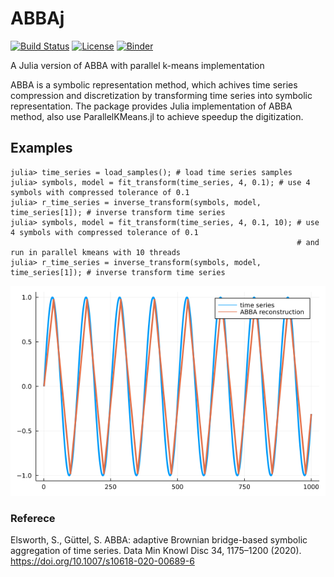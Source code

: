 # ABBAj
[![Build Status](https://app.travis-ci.com/nla-group/ABBAj.jl.svg?branch=master)](https://app.travis-ci.com/github/nla-group/ABBAj.jl)
[![License](https://img.shields.io/badge/License-BSD%203--Clause-blue.svg)](https://opensource.org/licenses/BSD-3-Clause)
[![Binder](https://mybinder.org/badge_logo.svg)](https://mybinder.org/v2/gh/nla-group/jlABBA/HEAD)

A Julia version of ABBA with parallel k-means implementation

ABBA is a symbolic representation method, which achives time series compression and discretization 
by transforming time series into symbolic representation. The package provides Julia implementation of ABBA 
method, also use ParallelKMeans.jl to achieve speedup the digitization. 


## Examples

```
julia> time_series = load_samples(); # load time series samples 
julia> symbols, model = fit_transform(time_series, 4, 0.1); # use 4 symbols with compressed tolerance of 0.1
julia> r_time_series = inverse_transform(symbols, model, time_series[1]); # inverse transform time series
julia> symbols, model = fit_transform(time_series, 4, 0.1, 10); # use 4 symbols with compressed tolerance of 0.1 
                                                                # and run in parallel kmeans with 10 threads
julia> r_time_series = inverse_transform(symbols, model, time_series[1]); # inverse transform time series

```

![Digitization](docs/src/demo.png)
### Referece

Elsworth, S., Güttel, S. ABBA: adaptive Brownian bridge-based symbolic aggregation of time series. Data Min Knowl Disc 34, 1175–1200 (2020). https://doi.org/10.1007/s10618-020-00689-6
